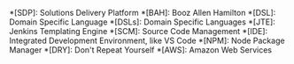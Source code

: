 <!--markdownlint-disable-->
*[SDP]: Solutions Delivery Platform
*[BAH]: Booz Allen Hamilton
*[DSL]: Domain Specific Language
*[DSLs]: Domain Specific Languages
*[JTE]: Jenkins Templating Engine
*[SCM]: Source Code Management
*[IDE]: Integrated Development Environment, like VS Code
*[NPM]: Node Package Manager
*[DRY]: Don't Repeat Yourself
*[AWS]: Amazon Web Services
